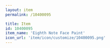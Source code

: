 ```yaml
---
layout: item
permalink: /10400095

title: Item
id: 10400095
item_name: 'Eighth Note Face Paint'
icon_url: 'item/icon/customize/10400095.png'
---
```

